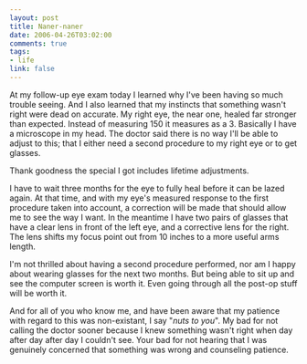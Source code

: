 ```yaml
--- 
layout: post
title: Naner-naner
date: 2006-04-26T03:02:00
comments: true
tags:
- life
link: false
---
```

At my follow-up eye exam today I learned why I've been having so much trouble seeing. And I also learned that my instincts that something wasn't right were dead on accurate. My right eye, the near one, healed far stronger than expected. Instead of measuring 150 it measures as a 3. Basically I have a microscope in my head. The doctor said there is no way I'll be able to adjust to this; that I either need a second procedure to my right eye or to get glasses.

Thank goodness the special I got includes lifetime adjustments.

I have to wait three months for the eye to fully heal before it can be lazed again. At that time, and with my eye's measured response to the first procedure taken into account, a correction will be made that should allow me to see the way I want. In the meantime I have two pairs of glasses that have a clear lens in front of the left eye, and a corrective lens for the right. The lens shifts my focus point out from 10 inches to a more useful arms length.

I'm not thrilled about having a second procedure performed, nor am I happy about wearing glasses for the next two months. But being able to sit up and see the computer screen is worth it. Even going through all the post-op stuff will be worth it.

And for all of you who know me, and have been aware that my patience with regard to this was non-existant, I say "<em>nuts to you</em>". My bad for not calling the doctor sooner because I knew something wasn't right when day after day after day I couldn't see. Your bad for not hearing that I was genuinely concerned that something was wrong and counseling patience.
